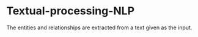 # Textual-processing-NLP
The entities and relationships are extracted from a text given as the input. 
